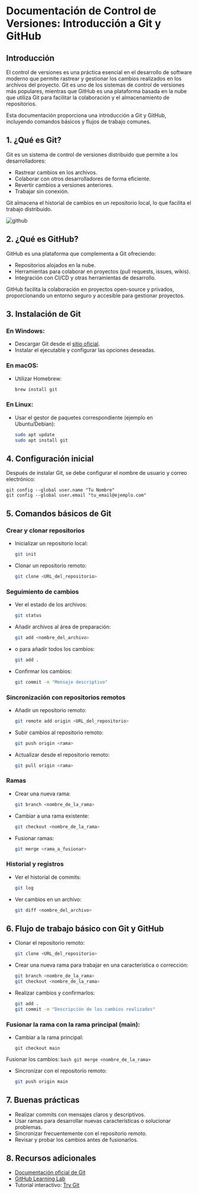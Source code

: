 # Documentación de Control de Versiones: Introducción a Git y GitHub
## Introducción
El control de versiones es una práctica esencial en el desarrollo de software moderno que permite rastrear y gestionar los cambios realizados en los archivos del proyecto. Git es uno de los sistemas de control de versiones más populares, mientras que GitHub es una plataforma basada en la nube que utiliza Git para facilitar la colaboración y el almacenamiento de repositorios.

Esta documentación proporciona una introducción a Git y GitHub, incluyendo comandos básicos y flujos de trabajo comunes.

## 1. ¿Qué es Git?
Git es un sistema de control de versiones distribuido que permite a los desarrolladores:

- Rastrear cambios en los archivos.
- Colaborar con otros desarrolladores de forma eficiente.
- Revertir cambios a versiones anteriores.
- Trabajar sin conexión.

Git almacena el historial de cambios en un repositorio local, lo que facilita el trabajo distribuido.

![github](https://cdn.dribbble.com/users/138252/screenshots/2389144/media/74f1da472943133d2a8898a7c93be44f.png)

## 2. ¿Qué es GitHub?
GitHub es una plataforma que complementa a Git ofreciendo:

- Repositorios alojados en la nube.
- Herramientas para colaborar en proyectos (pull requests, issues, wikis).
- Integración con CI/CD y otras herramientas de desarrollo.

GitHub facilita la colaboración en proyectos open-source y privados, proporcionando un entorno seguro y accesible para gestionar proyectos.

## 3. Instalación de Git

### En Windows:
- Descargar Git desde el [sitio oficial](https://git-scm.com/).
- Instalar el ejecutable y configurar las opciones deseadas.

### En macOS:
- Utilizar Homebrew:
    ```bash
    brew install git
    ```
### En Linux:
- Usar el gestor de paquetes correspondiente (ejemplo en Ubuntu/Debian):
    ```bash
    sudo apt update
    sudo apt install git
    ```

## 4. Configuración inicial
Después de instalar Git, se debe configurar el nombre de usuario y correo electrónico:

```bas
git config --global user.name "Tu Nombre"
git config --global user.email "tu_email@ejemplo.com"
```

## 5. Comandos básicos de Git
### Crear y clonar repositorios
- Inicializar un repositorio local:
    ```bash
    git init
    ```
- Clonar un repositorio remoto:
    ```bash
    git clone <URL_del_repositorio>
    ```

### Seguimiento de cambios
- Ver el estado de los archivos:
    ```bash
    git status
    ```

- Añadir archivos al área de preparación:
    ```bash
    git add <nombre_del_archivo>
    ```

- o para añadir todos los cambios:
    ```bash
    git add .
    ```

- Confirmar los cambios:
    ```bash
    git commit -m "Mensaje descriptivo"
    ```

### Sincronización con repositorios remotos
- Añadir un repositorio remoto:
    ```bash
    git remote add origin <URL_del_repositorio>
    ```

- Subir cambios al repositorio remoto:
    ```bash
    git push origin <rama>
    ```

- Actualizar desde el repositorio remoto:
    ```bash
    git pull origin <rama>
    ```
### Ramas
- Crear una nueva rama:
    ```bash
    git branch <nombre_de_la_rama>
    ```

- Cambiar a una rama existente:
    ```bash
    git checkout <nombre_de_la_rama>
    ```

- Fusionar ramas:
    ```bash
    git merge <rama_a_fusionar>
    ```

### Historial y registros
- Ver el historial de commits:
    ```bash
    git log
    ```

- Ver cambios en un archivo:
    ```bash
    git diff <nombre_del_archivo>
    ```

## 6. Flujo de trabajo básico con Git y GitHub
- Clonar el repositorio remoto:
    ```bash
    git clone <URL_del_repositorio>
    ```

- Crear una nueva rama para trabajar en una característica o corrección:
    ```bash
    git branch <nombre_de_la_rama>
    git checkout <nombre_de_la_rama>
    ```

- Realizar cambios y confirmarlos:
    ```bash
    git add .
    git commit -m "Descripción de los cambios realizados"
    ```

### Fusionar la rama con la rama principal (main):
- Cambiar a la rama principal:
    ```bas
    git checkout main
    ```
Fusionar los cambios:
    ```bash
    git merge <nombre_de_la_rama>
    ```
- Sincronizar con el repositorio remoto:
    ```bash
    git push origin main
    ```
## 7. Buenas prácticas
- Realizar commits con mensajes claros y descriptivos.
- Usar ramas para desarrollar nuevas características o solucionar problemas.
- Sincronizar frecuentemente con el repositorio remoto.
- Revisar y probar los cambios antes de fusionarlos.

## 8. Recursos adicionales
- [Documentación oficial de Git](https://git-scm.com/doc)
- [GitHub Learning Lab](https://docs.github.com/es/pages)
- Tutorial interactivo: [Try Git](https://trygit.js.org/)